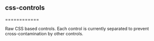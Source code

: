 ## css-controls
============

Raw CSS based controls. Each control is currently separated to prevent cross-contamination by other controls.